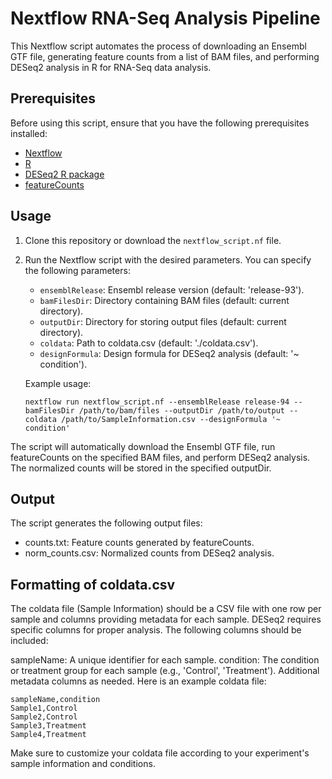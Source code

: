 # Nextflow RNA-Seq Analysis Pipeline

This Nextflow script automates the process of downloading an Ensembl GTF file, generating feature counts from a list of BAM files, and performing DESeq2 analysis in R for RNA-Seq data analysis.

## Prerequisites

Before using this script, ensure that you have the following prerequisites installed:

- [Nextflow](https://www.nextflow.io/docs/latest/getstarted.html)
- [R](https://www.r-project.org/)
- [DESeq2 R package](https://bioconductor.org/packages/release/bioc/html/DESeq2.html)
- [featureCounts](http://bioinf.wehi.edu.au/featureCounts/)

## Usage

1. Clone this repository or download the `nextflow_script.nf` file.

2. Run the Nextflow script with the desired parameters. You can specify the following parameters:

   - `ensemblRelease`: Ensembl release version (default: 'release-93').
   - `bamFilesDir`: Directory containing BAM files (default: current directory).
   - `outputDir`: Directory for storing output files (default: current directory).
   - `coldata`: Path to coldata.csv (default: './coldata.csv').
   - `designFormula`: Design formula for DESeq2 analysis (default: '~ condition').

   Example usage:

   ```
   nextflow run nextflow_script.nf --ensemblRelease release-94 --bamFilesDir /path/to/bam/files --outputDir /path/to/output --coldata /path/to/SampleInformation.csv --designFormula '~ condition'
    ```

The script will automatically download the Ensembl GTF file, run featureCounts on the specified BAM files, and perform DESeq2 analysis. The normalized counts will be stored in the specified outputDir.

## Output

The script generates the following output files:

- counts.txt: Feature counts generated by featureCounts.
- norm_counts.csv: Normalized counts from DESeq2 analysis.

## Formatting of coldata.csv
The coldata file (Sample Information) should be a CSV file with one row per sample and columns providing metadata for each sample. DESeq2 requires specific columns for proper analysis. The following columns should be included:

sampleName: A unique identifier for each sample.
condition: The condition or treatment group for each sample (e.g., 'Control', 'Treatment').
Additional metadata columns as needed.
Here is an example coldata file:
```
sampleName,condition
Sample1,Control
Sample2,Control
Sample3,Treatment
Sample4,Treatment
```
Make sure to customize your coldata file according to your experiment's sample information and conditions.
